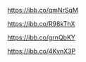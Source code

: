 <!-- Link to the list of contacts -->
https://ibb.co/qmNrSqM

<!-- Link to the one contact get by id -->
https://ibb.co/R98kThX

<!-- Link to the added new contact -->
https://ibb.co/grnQbKY

<!-- Link to the deleted contact -->
https://ibb.co/4KvnX3P